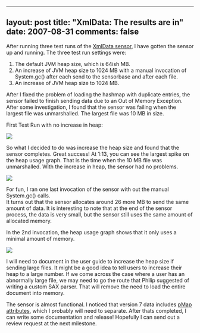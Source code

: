 
---
layout: post
title: "XmlData: The results are in"
date: 2007-08-31
comments: false
---


After running three test runs of the [XmlData sensor][1], I have gotten the sensor up and running. The three test run settings were: 

1. The default JVM heap size, which is 64ish MB. 
2. An increase of JVM heap size to 1024 MB with a manual invocation of System.gc() after each send to 
the sensorbase and after each file. 
3. An increase of JVM heap size to 1024 MB.

After I fixed the problem of loading the hashmap with duplicate entries, the sensor failed to 
finish sending data due to an Out of Memory Exception. After some investigation, I found that the 
sensor was failing when the largest file was unmarshalled. The largest file was 10 MB in size.

First Test Run with no increase in heap: 

[![][2] ][3] 

So what I decided to do was increase the heap size and found that the sensor completes. Great success! 
At 1:13, you can see the largest spike on the heap usage graph. That is the time when the 10 MB file 
was unmarshalled. With the increase in heap, the sensor had no problems.

[![][4] ][5] 

For fun, I ran one last invocation of the sensor with out the manual System.gc() calls.  
It turns out that the sensor allocates around 26  more MB to send the same amount of data. It 
is interesting to note that at the end of the sensor process, the data is very small, but the sensor 
still uses the same amount of allocated memory. 

In the 2nd invocation, the heap usage graph shows that it only uses a minimal amount of memory.

[![][6] ][7] 

I will need to document in the user guide to increase the heap size if sending large files. It might 
be a good idea to tell users to increase their heap to a large number. If we come across the case where 
a user has an abnormally large file, we may need to go the route that Philip suggested of writing a 
custom SAX parser. That will remove the need to load the entire document into memory. 

The sensor is almost functional. I noticed that version 7 data includes [pMap attributes][8], which I probably will need to separate. After thats completed, I can write some documentation and release!  Hopefully I can send out a review request at the next milestone.


  [1]: http://code.google.com/p/hackystat-sensor-xmldata/
  [2]: http://2.bp.blogspot.com/_gZ-LJtj9hxw/RtnFF-8bFNI/AAAAAAAAACc/2g9bbFSEsKE/s320/082707-1hour.PNG
  [3]: http://2.bp.blogspot.com/_gZ-LJtj9hxw/RtnFF-8bFNI/AAAAAAAAACc/2g9bbFSEsKE/s1600-h/082707-1hour.PNG
  [4]: http://3.bp.blogspot.com/_gZ-LJtj9hxw/RtnFGO8bFOI/AAAAAAAAACk/-EXkqwtceVY/s320/082807-1hr.PNG
  [5]: http://3.bp.blogspot.com/_gZ-LJtj9hxw/RtnFGO8bFOI/AAAAAAAAACk/-EXkqwtceVY/s1600-h/082807-1hr.PNG
  [6]: http://4.bp.blogspot.com/_gZ-LJtj9hxw/RtnFGe8bFPI/AAAAAAAAACs/ckCidsfhQqE/s320/083107-1hr.PNG
  [7]: http://4.bp.blogspot.com/_gZ-LJtj9hxw/RtnFGe8bFPI/AAAAAAAAACs/ckCidsfhQqE/s1600-h/083107-1hr.PNG
  [8]: http://hackystat.ics.hawaii.edu/hackystat/docbook/ch15s05.html
